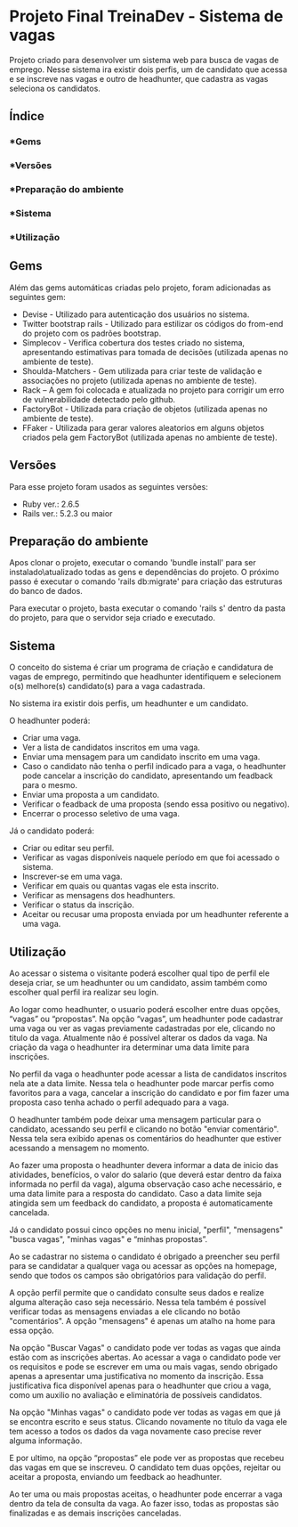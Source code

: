 # Projeto Final TreinaDev - Sistema de vagas

Projeto criado para desenvolver um sistema web para busca de vagas de emprego. Nesse sistema ira existir dois perfis, um de candidato que acessa e se inscreve nas vagas e outro de headhunter, que cadastra as vagas seleciona os candidatos. 

## Índice 
### *Gems
### *Versões 
### *Preparação do ambiente 
### *Sistema
### *Utilização

## Gems
Além das gems automáticas criadas pelo projeto, foram adicionadas as seguintes gem:
* Devise - Utilizado para autenticação dos usuários no sistema. 
* Twitter bootstrap rails - Utilizado para estilizar os códigos do from-end do projeto com os padrões bootstrap.
* Simplecov - Verifica cobertura dos testes criado no sistema, apresentando estimativas para tomada de decisões (utilizada apenas no ambiente de teste).
* Shoulda-Matchers - Gem utilizada para criar teste de validação e associações no projeto (utilizada apenas no ambiente de teste).
* Rack – A gem foi colocada e atualizada no projeto para corrigir um erro de vulnerabilidade detectado pelo github.
* FactoryBot - Utilizada para criação de objetos (utilizada apenas no ambiente de teste).
* FFaker - Utilizada para gerar valores aleatorios em alguns objetos criados pela gem FactoryBot (utilizada apenas no ambiente de teste). 

## Versões
Para esse projeto foram usados as seguintes versões: 
* Ruby ver.: 2.6.5
* Rails ver.: 5.2.3 ou maior

## Preparação do ambiente 
Apos clonar o projeto, executar o comando 'bundle install' para ser instalado\atualizado todas as gens e dependências do projeto. O próximo passo é executar o comando 'rails db:migrate' para criação das estruturas do banco de dados. 

Para executar o projeto, basta executar o comando 'rails s' dentro da pasta do projeto, para que o servidor seja criado e executado. 

## Sistema
O conceito do sistema é criar um programa de criação e candidatura de vagas de emprego, permitindo que headhunter identifiquem e selecionem o(s) melhore(s) candidato(s) para a vaga cadastrada. 

No sistema ira existir dois perfis, um headhunter e um candidato. 

O headhunter poderá:
* Criar uma vaga.
* Ver a lista de candidatos inscritos em uma vaga.
* Enviar uma mensagem para um candidato inscrito em uma vaga.
* Caso o candidato não tenha o perfil indicado para a vaga, o headhunter pode cancelar a inscrição do candidato, apresentando um feadback para o mesmo.
* Enviar uma proposta a um candidato.
* Verificar o feadback de uma proposta (sendo essa positivo ou negativo).
* Encerrar o processo seletivo de uma vaga.

Já o candidato poderá:
* Criar ou editar seu perfil.
* Verificar as vagas disponíveis naquele período em que foi acessado o sistema.
* Inscrever-se em uma vaga.
* Verificar em quais ou quantas vagas ele esta inscrito.
* Verificar as mensagens dos headhunters.
* Verificar o status da inscrição.
* Aceitar ou recusar uma proposta enviada por um headhunter referente a uma vaga. 

## Utilização
Ao acessar o sistema o visitante poderá escolher qual tipo de perfil ele deseja criar, se um headhunter ou um candidato, assim também como escolher qual perfil ira realizar seu login. 

Ao logar como headhunter, o usuario poderá escolher entre duas opções, “vagas” ou “propostas”. Na opção “vagas”, um headhunter pode cadastrar uma vaga ou ver as vagas previamente cadastradas por ele, clicando no titulo da vaga. Atualmente não é possível alterar os dados da vaga. Na criação da vaga o headhunter ira determinar uma data limite para inscrições. 

No perfil da vaga o headhunter pode acessar a lista de candidatos inscritos nela ate a data limite. Nessa tela o headhunter pode marcar perfis como favoritos para a vaga, cancelar a inscrição do candidato e por fim fazer uma proposta caso tenha achado o perfil adequado para a vaga. 

O headhunter também pode deixar uma mensagem particular para o candidato, acessando seu perfil e clicando no botão "enviar comentário". Nessa tela sera exibido apenas os comentários do headhunter que estiver acessando a mensagem no momento. 

Ao fazer uma proposta o headhunter devera informar a data de inicio das atividades, benefícios, o valor do salario (que deverá estar dentro da faixa informada no perfil da vaga), alguma observação caso ache necessário, e uma data limite para a resposta do candidato. Caso a data limite seja atingida sem um feedback do candidato, a proposta é automaticamente cancelada. 

Já o candidato possui cinco opções no menu inicial, "perfil", "mensagens" "busca vagas", "minhas vagas" e “minhas propostas”.

Ao se cadastrar no sistema o candidato é obrigado a preencher seu perfil para se candidatar a qualquer vaga ou acessar as opções na homepage, sendo que todos os campos são obrigatórios para validação do perfil. 

A opção perfil permite que o candidato consulte seus dados e realize alguma alteração caso seja necessário. Nessa tela também é possível verificar todas as mensagens enviadas a ele clicando no botão "comentários". A opção "mensagens" é apenas um atalho na home para essa opção. 

Na opção "Buscar Vagas" o candidato pode ver todas as vagas que ainda estão com as inscrições abertas. Ao acessar a vaga o candidato pode ver os requisitos e pode se escrever em uma ou mais vagas, sendo obrigado apenas a apresentar uma justificativa no momento da inscrição. Essa justificativa fica disponível apenas para o headhunter que criou a vaga, como um auxilio no avaliação e eliminatória de possíveis candidatos. 

Na opção "Minhas vagas" o candidato pode ver todas as vagas em que já se encontra escrito e seus status. Clicando novamente no titulo da vaga ele tem acesso a todos os dados da vaga novamente caso precise rever alguma informação.

E por ultimo, na opção “propostas” ele pode ver as propostas que recebeu das vagas em que se inscreveu. O candidato tem duas opções, rejeitar ou aceitar a proposta, enviando um feedback ao headhunter. 

Ao ter uma ou mais propostas aceitas, o headhunter pode encerrar a vaga dentro da tela de consulta da vaga. Ao fazer isso, todas as propostas são finalizadas e as demais inscrições canceladas.

